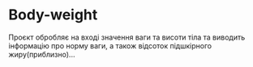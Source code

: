 # Body-weight

Проєкт обробляє на вході значення ваги та висоти тіла та виводить інформацію про норму ваги, а також відсоток підшкірного жиру(приблизно)...  
